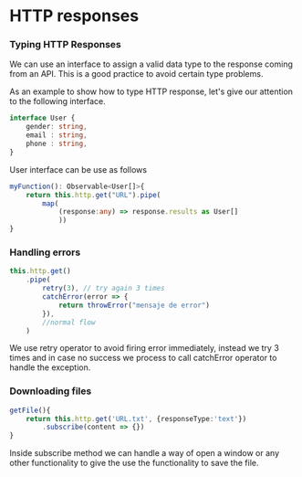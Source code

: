 # HTTP responses

### Typing HTTP Responses

We can use an interface to assign a valid data type to the response coming from an API. This is a good practice to avoid certain type problems.

As an example to show how to type HTTP response, let's give our attention to the following interface.

```typescript
interface User {
    gender: string,
    email : string,
    phone : string,
}
```

User interface can be use as follows

```typescript
myFunction(): Observable<User[]>{
    return this.http.get("URL").pipe(
        map(
            (response:any) => response.results as User[]
            ))
}
```

### Handling errors

```typescript
this.http.get()
    .pipe(
        retry(3), // try again 3 times
        catchError(error => {
            return throwError("mensaje de error")
        }),
        //normal flow
    )
```

We use retry operator to avoid firing error immediately, instead we try 3 times and in case no success we process to call catchError operator to handle the exception.

### Downloading files

```typescript
getFile(){
    return this.http.get('URL.txt', {responseType:'text'})
        .subscribe(content => {})
}
```

Inside subscribe method we can handle a way of open a window or any other functionality to give the use the functionality to save the file.

